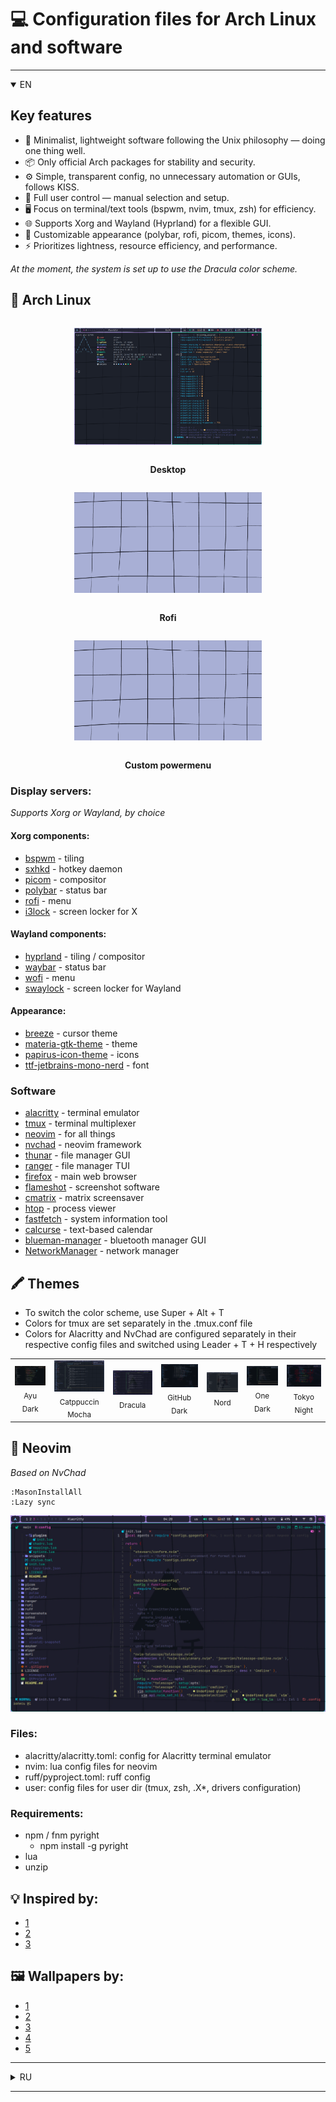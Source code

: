 # 💻 Configuration files for Arch Linux and software

---

<details open>
<summary>EN</summary>

## Key features

- 🧩 Minimalist, lightweight software following the Unix philosophy — doing one thing well.
- 📦 Only official Arch packages for stability and security.
- ⚙️ Simple, transparent config, no unnecessary automation or GUIs, follows KISS.
- 🔧 Full user control — manual selection and setup.
- 🖥️ Focus on terminal/text tools (bspwm, nvim, tmux, zsh) for efficiency.
- 🌐 Supports Xorg and Wayland (Hyprland) for a flexible GUI.
- 🎨 Customizable appearance (polybar, rofi, picom, themes, icons).
- ⚡ Prioritizes lightness, resource efficiency, and performance.

_At the moment, the system is set up to use the Dracula color scheme._

## 🐧 Arch Linux

<div style="text-align: center;">

  <figure style="display: inline-block; text-align: center; margin: 1em;">
    <img src="screenshots/arch_bspwm.png" alt="arch bspwm" style="max-width: 300px;">
  </figure>
  <p align="center"><strong>Desktop</strong></p>

  <figure style="display: inline-block; text-align: center; margin: 1em;">
    <img src="screenshots/rofi_drun.gif" alt="Rofi" style="max-width: 300px;">
  </figure>
  <p align="center"><strong>Rofi</strong></p>

  <figure style="display: inline-block; text-align: center; margin: 1em;">
    <img src="screenshots/rofi_powermenu.gif" alt="Custom powermenu" style="max-width: 300px;">
  </figure>
  <p align="center"><strong>Custom powermenu</strong></p>

</div>

### Display servers:

_Supports Xorg or Wayland, by choice_

#### Xorg components:
- [bspwm](https://github.com/baskerville/bspwm) - tiling
- [sxhkd](https://github.com/baskerville/sxhkd) - hotkey daemon
- [picom](https://github.com/yshui/picom) - compositor
- [polybar](https://github.com/polybar/polybar) - status bar
- [rofi](https://github.com/davatorium/rofi) - menu
- [i3lock](https://archlinux.org/packages/extra/x86_64/i3lock/) - screen locker for X

#### Wayland components:
- [hyprland](https://github.com/hyprwm/Hyprland) - tiling / compositor
- [waybar](https://github.com/Alexays/Waybar) - status bar
- [wofi](https://man.archlinux.org/man/wofi.1.en) - menu
- [swaylock](https://github.com/swaywm/swaylock) - screen locker for Wayland

#### Appearance:
- [breeze](https://archlinux.org/packages/extra/x86_64/breeze/) - cursor theme
- [materia-gtk-theme](https://archlinux.org/packages/extra/any/materia-gtk-theme/) - theme
- [papirus-icon-theme](https://github.com/PapirusDevelopmentTeam/papirus-icon-theme) - icons
- [ttf-jetbrains-mono-nerd](https://archlinux.org/packages/extra/any/ttf-jetbrains-mono-nerd/) - font

### Software
- [alacritty](https://github.com/alacritty/alacritty) - terminal emulator
- [tmux](https://github.com/tmux/tmux) - terminal multiplexer
- [neovim](https://github.com/neovim/neovim) - for all things
- [nvchad](https://github.com/NvChad/NvChad) - neovim framework
- [thunar](https://gitlab.xfce.org/xfce/thunar) - file manager GUI
- [ranger](https://github.com/ranger/ranger) - file manager TUI
- [firefox](https://www.mozilla.org/ru/firefox/new/) - main web browser
- [flameshot](https://github.com/flameshot-org/flameshot) - screenshot software
- [cmatrix](https://github.com/abishekvashok/cmatrix) - matrix screensaver
- [htop](https://github.com/htop-dev/htop) - process viewer
- [fastfetch](https://github.com/fastfetch-cli/fastfetch) - system information tool
- [calcurse](https://github.com/lfos/calcurse) - text-based calendar
- [blueman-manager](https://github.com/blueman-project/blueman) - bluetooth manager GUI
- [NetworkManager](https://networkmanager.dev/) - network manager

## 🖍️ Themes

- To switch the color scheme, use Super + Alt + T
- Colors for tmux are set separately in the .tmux.conf file
- Colors for Alacritty and NvChad are configured separately in their respective config files and switched using Leader + T + H respectively

<table>
  <tr>
    <td align="center">
      <img src="screenshots/ayu_dark.png" width="150"><br/>
      <sub>Ayu Dark</sub>
    </td>
    <td align="center">
      <img src="screenshots/catppuccin_mocha.png" width="150"><br/>
      <sub>Catppuccin Mocha</sub>
    </td>
    <td align="center">
      <img src="screenshots/dracula.png" width="150"><br/>
      <sub>Dracula</sub>
    </td>
    <td align="center">
      <img src="screenshots/github_dark.png" width="150"><br/>
      <sub>GitHub Dark</sub>
    </td>
    <td align="center">
      <img src="screenshots/nord.png" width="150"><br/>
      <sub>Nord</sub>
    </td>
    <td align="center">
      <img src="screenshots/one_dark.png" width="150"><br/>
      <sub>One Dark</sub>
    </td>
    <td align="center">
      <img src="screenshots/tokyo_night.png" width="150"><br/>
      <sub>Tokyo Night</sub>
    </td>
</table>

## 📝 Neovim

_Based on NvChad_

```Shell
:MasonInstallAll
:Lazy sync
```

<p align="center">
    <img src="screenshots/nvim.png">
</p>

### Files:
- alacritty/alacritty.toml: config for Alacritty terminal emulator
- nvim: lua config files for neovim
- ruff/pyproject.toml: ruff config
- user: config files for user dir (tmux, zsh, .X*, drivers configuration)

### Requirements:
- npm / fnm pyright
    * npm install -g pyright
- lua
- unzip

## 💡 Inspired by:

- [1](https://github.com/gh0stzk/dotfiles)
- [2](https://github.com/Zproger/bspwm-dotfiles)
- [3](https://github.com/raexera/tokyo)

## 🖼 Wallpapers by:

- [1](https://github.com/gh0stzk/dotfiles)
- [2](https://github.com/connorslade/ArchPapers)
- [3](https://github.com/LagrangianLad/arch-minimal-wallpapers)
- [4](https://github.com/archcraft-os/archcraft-wallpapers)
- [5](https://github.com/raexera/tokyo)

</details>

---

<details>
<summary>RU</summary>

## Ключевые особенности

- 🧩 Минималистичный, лёгкий софт, следующий философии Unix — программы, которые делают одну вещь хорошо.
- 📦 Используются только официальные пакеты Arch для стабильности и безопасности.
- ⚙️ Простая, прозрачная конфигурация, без лишней автоматизации и графических оболочек, соблюдается принцип KISS.
- 🔧 Полный контроль пользователя — ручной выбор и настройка.
- 🖥️ Акцент на терминальные и текстовые инструменты (bspwm, nvim, tmux, zsh) для эффективности.
- 🌐 Поддержка Xorg либо Wayland (Hyprland) для гибкой графической среды.
- 🎨 Настраиваемый внешний вид (polybar, rofi, picom, темы, иконки).
- ⚡ Приоритет лёгкости, экономии ресурсов и производительности.

_В данный момент система настроена под цветовую схему Dracula._

## 🐧 Arch Linux

<div style="text-align: center;">

  <figure style="display: inline-block; text-align: center; margin: 1em;">
    <img src="screenshots/arch_bspwm.png" alt="arch bspwm" style="max-width: 300px;">
  </figure>
  <p align="center"><strong>Рабочий стол</strong></p>

  <figure style="display: inline-block; text-align: center; margin: 1em;">
    <img src="screenshots/rofi_drun.gif" alt="Rofi" style="max-width: 300px;">
  </figure>
  <p align="center"><strong>Список приложений</strong></p>

  <figure style="display: inline-block; text-align: center; margin: 1em;">
    <img src="screenshots/rofi_powermenu.gif" alt="rofi powermenu" style="max-width: 300px;">
  </figure>
  <p align="center"><strong>Меню выключения / перезагрузки / сна и т.д.</strong></p>

</div>

### Серверы отображения:

_Поддержка Xorg или Wayland, по выбору_

#### Компоненты Xorg:
- [bspwm](https://github.com/baskerville/bspwm) — тайлинговый оконный менеджер
- [sxhkd](https://github.com/baskerville/sxhkd) — демон горячих клавиш
- [picom](https://github.com/yshui/picom) — композитор
- [polybar](https://github.com/polybar/polybar) — статус-бар
- [rofi](https://github.com/davatorium/rofi) — меню
- [i3lock](https://archlinux.org/packages/extra/x86_64/i3lock/) - блокировщик экрана для X

#### Компоненты Wayland:
- [hyprland](https://github.com/hyprwm/Hyprland) — тайлинг / композитор
- [waybar](https://github.com/Alexays/Waybar) — статус-бар
- [wofi](https://man.archlinux.org/man/wofi.1.en) — меню
- [swaylock](https://github.com/swaywm/swaylock) - блокировщик экрана для Wayland

#### Оформление:
- [breeze](https://archlinux.org/packages/extra/x86_64/breeze/) — тема курсора
- [materia-gtk-theme](https://archlinux.org/packages/extra/any/materia-gtk-theme/) — тема оформления
- [papirus-icon-theme](https://github.com/PapirusDevelopmentTeam/papirus-icon-theme) — иконки
- [ttf-jetbrains-mono-nerd](https://archlinux.org/packages/extra/any/ttf-jetbrains-mono-nerd/) — шрифт

### Программное обеспечение
- [alacritty](https://github.com/alacritty/alacritty) — эмулятор терминала
- [tmux](https://github.com/tmux/tmux) — мультиплексор терминала
- [neovim](https://github.com/neovim/neovim) — для всего
- [nvchad](https://github.com/NvChad/NvChad) — фреймворк для neovim
- [thunar](https://gitlab.xfce.org/xfce/thunar) — файловый менеджер GUI
- [ranger](https://github.com/ranger/ranger) — файловый менеджер TUI
- [firefox](https://www.mozilla.org/ru/firefox/new/) — основной веб-браузер
- [flameshot](https://github.com/flameshot-org/flameshot) — программа для скриншотов
- [cmatrix](https://github.com/abishekvashok/cmatrix) — скринсейвер
- [htop](https://github.com/htop-dev/htop) — просмотр процессов
- [fastfetch](https://github.com/fastfetch-cli/fastfetch) — инструмент вывода системной информации
- [calcurse](https://github.com/lfos/calcurse) — календарь TUI
- [blueman-manager](https://github.com/blueman-project/blueman) — менеджер Bluetooth GUI
- [NetworkManager](https://networkmanager.dev/) — менеджер сети

## 🖍️ Цветовые схемы

- Для смены цветовой схемы используйте Super + Alt + T
- Цвета для tmux настраиваются отдельно в файле .tmux.conf
- Цвета для Alacritty и NvChad настраиваются отдельно в их конфигурационных файлах и переключаются с помощью сочетания Leader + T + H соответственно

<table>
  <tr>
    <td align="center">
      <img src="screenshots/ayu_dark.png" width="150"><br/>
      <sub>Ayu Dark</sub>
    </td>
    <td align="center">
      <img src="screenshots/catppuccin_mocha.png" width="150"><br/>
      <sub>Catppuccin Mocha</sub>
    </td>
    <td align="center">
      <img src="screenshots/dracula.png" width="150"><br/>
      <sub>Dracula</sub>
    </td>
    <td align="center">
      <img src="screenshots/github_dark.png" width="150"><br/>
      <sub>GitHub Dark</sub>
    </td>
    <td align="center">
      <img src="screenshots/nord.png" width="150"><br/>
      <sub>Nord</sub>
    </td>
    <td align="center">
      <img src="screenshots/one_dark.png" width="150"><br/>
      <sub>One Dark</sub>
    </td>
    <td align="center">
      <img src="screenshots/tokyo_night.png" width="150"><br/>
      <sub>Tokyo Night</sub>
    </td>
</table>

## 📝 Neovim

_Основан на NvChad_

```Shell
:MasonInstallAll
:Lazy sync
```


<p align="center">
    <img src="screenshots/nvim.png">
</p>

### Файлы:
- alacritty/alacritty.toml: конфигурация для эмулятора терминала Alacritty
- nvim: lua-конфиги для neovim
- ruff/pyproject.toml: конфигурация ruff
- user: конфигурационные файлы для пользовательской директории (tmux, zsh, .X*, настройки драйверов)

### Зависимости:
- npm / fnm / pyright
  * `npm install -g pyright`
- lua
- unzip

## 💡 Вдохновлено:

- [1](https://github.com/gh0stzk/dotfiles)
- [2](https://github.com/Zproger/bspwm-dotfiles)
- [3](https://github.com/raexera/tokyo)

## 🖼 Обои:

- [1](https://github.com/gh0stzk/dotfiles)
- [2](https://github.com/connorslade/ArchPapers)
- [3](https://github.com/LagrangianLad/arch-minimal-wallpapers)
- [4](https://github.com/archcraft-os/archcraft-wallpapers)
- [5](https://github.com/raexera/tokyo)

</details>

---
